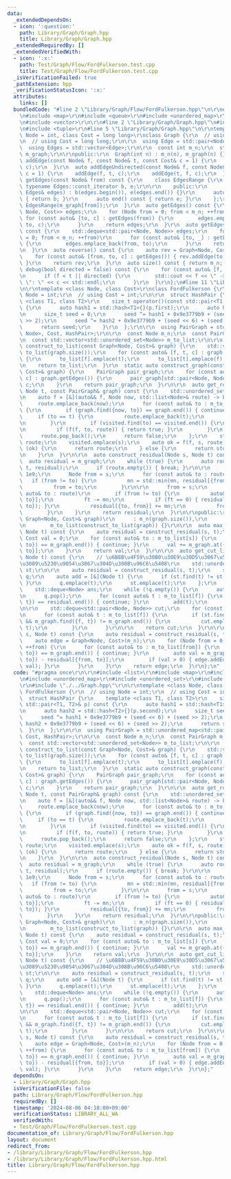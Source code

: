 ```yaml
---
data:
  _extendedDependsOn:
  - icon: ':question:'
    path: Library/Graph/Graph.hpp
    title: Library/Graph/Graph.hpp
  _extendedRequiredBy: []
  _extendedVerifiedWith:
  - icon: ':x:'
    path: Test/Graph/Flow/FordFulkerson.test.cpp
    title: Test/Graph/Flow/FordFulkerson.test.cpp
  _isVerificationFailed: true
  _pathExtension: hpp
  _verificationStatusIcon: ':x:'
  attributes:
    links: []
  bundledCode: "#line 2 \"Library/Graph/Flow/FordFulkerson.hpp\"\n\r\n#include <list>\r\
    \n#include <map>\r\n#include <queue>\r\n#include <unordered_map>\r\n#include <unordered_set>\r\
    \n#include <vector>\r\n\r\n#line 2 \"Library/Graph/Graph.hpp\"\n#include <deque>\r\
    \n#include <tuple>\r\n#line 5 \"Library/Graph/Graph.hpp\"\n\r\ntemplate <class\
    \ Node = int, class Cost = long long>\r\nclass Graph {\r\n  // using Node = int;\r\
    \n  // using Cost = long long;\r\n\r\n  using Edge = std::pair<Node, Cost>;\r\n\
    \  using Edges = std::vector<Edge>;\r\n\r\n  const int m_n;\r\n  std::vector<Edges>\
    \ m_graph;\r\n\r\npublic:\r\n  Graph(int n) : m_n(n), m_graph(n) {}\r\n\r\n  auto\
    \ addEdge(const Node& f, const Node& t, const Cost& c = 1) {\r\n    m_graph[f].emplace_back(t,\
    \ c);\r\n  }\r\n  auto addEdgeUndirected(const Node& f, const Node& t, const Cost&\
    \ c = 1) {\r\n    addEdge(f, t, c);\r\n    addEdge(t, f, c);\r\n  }\r\n  auto\
    \ getEdges(const Node& from) const {\r\n    class EdgesRange {\r\n      const\
    \ typename Edges::const_iterator b, e;\r\n\r\n    public:\r\n      EdgesRange(const\
    \ Edges& edges) : b(edges.begin()), e(edges.end()) {}\r\n      auto begin() const\
    \ { return b; }\r\n      auto end() const { return e; }\r\n    };\r\n    return\
    \ EdgesRange(m_graph[from]);\r\n  }\r\n  auto getEdges() const {\r\n    std::deque<std::tuple<Node,\
    \ Node, Cost>> edges;\r\n    for (Node from = 0; from < m_n; ++from)\r\n     \
    \ for (const auto& [to, c] : getEdges(from)) {\r\n        edges.emplace_back(from,\
    \ to, c);\r\n      }\r\n    return edges;\r\n  }\r\n  auto getEdgesExcludeCost()\
    \ const {\r\n    std::deque<std::pair<Node, Node>> edges;\r\n    for (Node from\
    \ = 0; from < m_n; ++from)\r\n      for (const auto& [to, _] : getEdges(from))\
    \ {\r\n        edges.emplace_back(from, to);\r\n      }\r\n    return edges;\r\
    \n  }\r\n  auto reverse() const {\r\n    auto rev = Graph<Node, Cost>(m_n);\r\n\
    \    for (const auto& [from, to, c] : getEdges()) { rev.addEdge(to, from, c);\
    \ }\r\n    return rev;\r\n  }\r\n  auto size() const { return m_n; };\r\n  auto\
    \ debug(bool directed = false) const {\r\n    for (const auto& [f, t, c] : getEdges())\r\
    \n      if (f < t || directed) {\r\n        std::cout << f << \" -> \" << t <<\
    \ \": \" << c << std::endl;\r\n      }\r\n  }\r\n};\n#line 11 \"Library/Graph/Flow/FordFulkerson.hpp\"\
    \n\r\ntemplate <class Node, class Cost>\r\nclass FordFulkerson {\r\n  // using\
    \ Node = int;\r\n  // using Cost = int;\r\n\r\n  struct HashPair {\r\n    template\
    \ <class T1, class T2>\r\n    size_t operator()(const std::pair<T1, T2>& p) const\
    \ {\r\n      auto hash1 = std::hash<T1>{}(p.first);\r\n      auto hash2 = std::hash<T2>{}(p.second);\r\
    \n      size_t seed = 0;\r\n      seed ^= hash1 + 0x9e3779b9 + (seed << 6) + (seed\
    \ >> 2);\r\n      seed ^= hash2 + 0x9e3779b9 + (seed << 6) + (seed >> 2);\r\n\
    \      return seed;\r\n    }\r\n  };\r\n\r\n  using PairGraph = std::unordered_map<std::pair<Node,\
    \ Node>, Cost, HashPair>;\r\n\r\n  const Node m_n;\r\n  const PairGraph m_graph;\r\
    \n  const std::vector<std::unordered_set<Node>> m_to_list;\r\n\r\n  static auto\
    \ construct_to_list(const Graph<Node, Cost>& graph) {\r\n    std::vector<std::unordered_set<Node>>\
    \ to_list(graph.size());\r\n    for (const auto& [f, t, c] : graph.getEdges())\
    \ {\r\n      to_list[f].emplace(t);\r\n      to_list[t].emplace(f);\r\n    }\r\
    \n    return to_list;\r\n  }\r\n  static auto construct_graph(const Graph<Node,\
    \ Cost>& graph) {\r\n    PairGraph pair_graph;\r\n    for (const auto& [f, t,\
    \ c] : graph.getEdges()) {\r\n      pair_graph[std::pair<Node, Node>{f, t}] +=\
    \ c;\r\n    }\r\n    return pair_graph;\r\n  }\r\n\r\n  auto get_route(Node s,\
    \ Node t, const PairGraph& graph) const {\r\n    std::unordered_set<Node> visited;\r\
    \n    auto f = [&](auto&& f, Node now, std::list<Node>& route) -> bool {\r\n \
    \     route.emplace_back(now);\r\n      for (const auto& to : m_to_list[now])\
    \ {\r\n        if (graph.find({now, to}) == graph.end()) { continue; }\r\n   \
    \     if (to == t) {\r\n          route.emplace_back(t);\r\n          return true;\r\
    \n        }\r\n        if (visited.find(to) == visited.end()) {\r\n          visited.emplace(to);\r\
    \n          if (f(f, to, route)) { return true; }\r\n        }\r\n      }\r\n\
    \      route.pop_back();\r\n      return false;\r\n    };\r\n    std::list<Node>\
    \ route;\r\n    visited.emplace(s);\r\n    auto ok = f(f, s, route);\r\n    if\
    \ (ok) {\r\n      return route;\r\n    } else {\r\n      return std::list<Node>{};\r\
    \n    }\r\n  }\r\n\r\n  auto construct_residual(Node s, Node t) const {\r\n  \
    \  auto residual = m_graph;\r\n    while (true) {\r\n      auto route = get_route(s,\
    \ t, residual);\r\n      if (route.empty()) { break; }\r\n\r\n      Cost mn =\
    \ 1e9;\r\n      Node from = s;\r\n      for (const auto& to : route)\r\n     \
    \   if (from != to) {\r\n          mn = std::min(mn, residual[{from, to}]);\r\n\
    \          from = to;\r\n        }\r\n\r\n      from = s;\r\n      for (const\
    \ auto& to : route)\r\n        if (from != to) {\r\n          auto& ft = residual[{from,\
    \ to}];\r\n          ft -= mn;\r\n          if (ft == 0) { residual.erase({from,\
    \ to}); }\r\n          residual[{to, from}] += mn;\r\n          from = to;\r\n\
    \        }\r\n    }\r\n    return residual;\r\n  }\r\n\r\npublic:\r\n  FordFulkerson(const\
    \ Graph<Node, Cost>& graph)\r\n      : m_n(graph.size()),\r\n        m_graph(construct_graph(graph)),\r\
    \n        m_to_list(construct_to_list(graph)) {}\r\n\r\n  auto max_flow(Node s,\
    \ Node t) const {\r\n    auto residual = construct_residual(s, t);\r\n\r\n   \
    \ Cost val = 0;\r\n    for (const auto& to : m_to_list[s]) {\r\n      if (m_graph.find({s,\
    \ to}) == m_graph.end()) { continue; }\r\n      val += m_graph.at({s, to}) - residual[{s,\
    \ to}];\r\n    }\r\n    return val;\r\n  }\r\n\r\n  auto get_cut_list(Node s,\
    \ Node t) const {\r\n    // \u6B8B\u4F59\u30B0\u30E9\u30D5\u3067\u59CB\u70B9\u304B\
    \u3089\u5230\u9054\u3067\u304D\u308B\u96C6\u5408\r\n    std::unordered_set<Node>\
    \ st;\r\n\r\n    auto residual = construct_residual(s, t);\r\n    std::queue<Node>\
    \ q;\r\n    auto add = [&](Node t) {\r\n      if (st.find(t) != st.end()) { return;\
    \ }\r\n      q.emplace(t);\r\n      st.emplace(t);\r\n    };\r\n    add(s);\r\n\
    \    std::deque<Node> ans;\r\n    while (!q.empty()) {\r\n      auto f = q.front();\r\
    \n      q.pop();\r\n      for (const auto& t : m_to_list[f]) {\r\n        if (residual.find({f,\
    \ t}) == residual.end()) { continue; }\r\n        add(t);\r\n      }\r\n    }\r\
    \n\r\n    std::deque<std::pair<Node, Node>> cut;\r\n    for (const auto& f : st)\r\
    \n      for (const auto& t : m_to_list[f]) {\r\n        if (st.find(t) == st.end()\
    \ && m_graph.find({f, t}) != m_graph.end()) {\r\n          cut.emplace_back(f,\
    \ t);\r\n        }\r\n      }\r\n\r\n    return cut;\r\n  }\r\n\r\n  auto get_edge(Node\
    \ s, Node t) const {\r\n    auto residual = construct_residual(s, t);\r\n\r\n\
    \    auto edge = Graph<Node, Cost>(m_n);\r\n    for (Node from = 0; from < m_n;\
    \ ++from) {\r\n      for (const auto& to : m_to_list[from]) {\r\n        if (m_graph.find({from,\
    \ to}) == m_graph.end()) { continue; }\r\n        auto val = m_graph.at({from,\
    \ to}) - residual[{from, to}];\r\n        if (val > 0) { edge.addEdge(from, to,\
    \ val); }\r\n      }\r\n    }\r\n    return edge;\r\n  }\r\n};\n"
  code: "#pragma once\r\n\r\n#include <list>\r\n#include <map>\r\n#include <queue>\r\
    \n#include <unordered_map>\r\n#include <unordered_set>\r\n#include <vector>\r\n\
    \r\n#include \"./../Graph.hpp\"\r\n\r\ntemplate <class Node, class Cost>\r\nclass\
    \ FordFulkerson {\r\n  // using Node = int;\r\n  // using Cost = int;\r\n\r\n\
    \  struct HashPair {\r\n    template <class T1, class T2>\r\n    size_t operator()(const\
    \ std::pair<T1, T2>& p) const {\r\n      auto hash1 = std::hash<T1>{}(p.first);\r\
    \n      auto hash2 = std::hash<T2>{}(p.second);\r\n      size_t seed = 0;\r\n\
    \      seed ^= hash1 + 0x9e3779b9 + (seed << 6) + (seed >> 2);\r\n      seed ^=\
    \ hash2 + 0x9e3779b9 + (seed << 6) + (seed >> 2);\r\n      return seed;\r\n  \
    \  }\r\n  };\r\n\r\n  using PairGraph = std::unordered_map<std::pair<Node, Node>,\
    \ Cost, HashPair>;\r\n\r\n  const Node m_n;\r\n  const PairGraph m_graph;\r\n\
    \  const std::vector<std::unordered_set<Node>> m_to_list;\r\n\r\n  static auto\
    \ construct_to_list(const Graph<Node, Cost>& graph) {\r\n    std::vector<std::unordered_set<Node>>\
    \ to_list(graph.size());\r\n    for (const auto& [f, t, c] : graph.getEdges())\
    \ {\r\n      to_list[f].emplace(t);\r\n      to_list[t].emplace(f);\r\n    }\r\
    \n    return to_list;\r\n  }\r\n  static auto construct_graph(const Graph<Node,\
    \ Cost>& graph) {\r\n    PairGraph pair_graph;\r\n    for (const auto& [f, t,\
    \ c] : graph.getEdges()) {\r\n      pair_graph[std::pair<Node, Node>{f, t}] +=\
    \ c;\r\n    }\r\n    return pair_graph;\r\n  }\r\n\r\n  auto get_route(Node s,\
    \ Node t, const PairGraph& graph) const {\r\n    std::unordered_set<Node> visited;\r\
    \n    auto f = [&](auto&& f, Node now, std::list<Node>& route) -> bool {\r\n \
    \     route.emplace_back(now);\r\n      for (const auto& to : m_to_list[now])\
    \ {\r\n        if (graph.find({now, to}) == graph.end()) { continue; }\r\n   \
    \     if (to == t) {\r\n          route.emplace_back(t);\r\n          return true;\r\
    \n        }\r\n        if (visited.find(to) == visited.end()) {\r\n          visited.emplace(to);\r\
    \n          if (f(f, to, route)) { return true; }\r\n        }\r\n      }\r\n\
    \      route.pop_back();\r\n      return false;\r\n    };\r\n    std::list<Node>\
    \ route;\r\n    visited.emplace(s);\r\n    auto ok = f(f, s, route);\r\n    if\
    \ (ok) {\r\n      return route;\r\n    } else {\r\n      return std::list<Node>{};\r\
    \n    }\r\n  }\r\n\r\n  auto construct_residual(Node s, Node t) const {\r\n  \
    \  auto residual = m_graph;\r\n    while (true) {\r\n      auto route = get_route(s,\
    \ t, residual);\r\n      if (route.empty()) { break; }\r\n\r\n      Cost mn =\
    \ 1e9;\r\n      Node from = s;\r\n      for (const auto& to : route)\r\n     \
    \   if (from != to) {\r\n          mn = std::min(mn, residual[{from, to}]);\r\n\
    \          from = to;\r\n        }\r\n\r\n      from = s;\r\n      for (const\
    \ auto& to : route)\r\n        if (from != to) {\r\n          auto& ft = residual[{from,\
    \ to}];\r\n          ft -= mn;\r\n          if (ft == 0) { residual.erase({from,\
    \ to}); }\r\n          residual[{to, from}] += mn;\r\n          from = to;\r\n\
    \        }\r\n    }\r\n    return residual;\r\n  }\r\n\r\npublic:\r\n  FordFulkerson(const\
    \ Graph<Node, Cost>& graph)\r\n      : m_n(graph.size()),\r\n        m_graph(construct_graph(graph)),\r\
    \n        m_to_list(construct_to_list(graph)) {}\r\n\r\n  auto max_flow(Node s,\
    \ Node t) const {\r\n    auto residual = construct_residual(s, t);\r\n\r\n   \
    \ Cost val = 0;\r\n    for (const auto& to : m_to_list[s]) {\r\n      if (m_graph.find({s,\
    \ to}) == m_graph.end()) { continue; }\r\n      val += m_graph.at({s, to}) - residual[{s,\
    \ to}];\r\n    }\r\n    return val;\r\n  }\r\n\r\n  auto get_cut_list(Node s,\
    \ Node t) const {\r\n    // \u6B8B\u4F59\u30B0\u30E9\u30D5\u3067\u59CB\u70B9\u304B\
    \u3089\u5230\u9054\u3067\u304D\u308B\u96C6\u5408\r\n    std::unordered_set<Node>\
    \ st;\r\n\r\n    auto residual = construct_residual(s, t);\r\n    std::queue<Node>\
    \ q;\r\n    auto add = [&](Node t) {\r\n      if (st.find(t) != st.end()) { return;\
    \ }\r\n      q.emplace(t);\r\n      st.emplace(t);\r\n    };\r\n    add(s);\r\n\
    \    std::deque<Node> ans;\r\n    while (!q.empty()) {\r\n      auto f = q.front();\r\
    \n      q.pop();\r\n      for (const auto& t : m_to_list[f]) {\r\n        if (residual.find({f,\
    \ t}) == residual.end()) { continue; }\r\n        add(t);\r\n      }\r\n    }\r\
    \n\r\n    std::deque<std::pair<Node, Node>> cut;\r\n    for (const auto& f : st)\r\
    \n      for (const auto& t : m_to_list[f]) {\r\n        if (st.find(t) == st.end()\
    \ && m_graph.find({f, t}) != m_graph.end()) {\r\n          cut.emplace_back(f,\
    \ t);\r\n        }\r\n      }\r\n\r\n    return cut;\r\n  }\r\n\r\n  auto get_edge(Node\
    \ s, Node t) const {\r\n    auto residual = construct_residual(s, t);\r\n\r\n\
    \    auto edge = Graph<Node, Cost>(m_n);\r\n    for (Node from = 0; from < m_n;\
    \ ++from) {\r\n      for (const auto& to : m_to_list[from]) {\r\n        if (m_graph.find({from,\
    \ to}) == m_graph.end()) { continue; }\r\n        auto val = m_graph.at({from,\
    \ to}) - residual[{from, to}];\r\n        if (val > 0) { edge.addEdge(from, to,\
    \ val); }\r\n      }\r\n    }\r\n    return edge;\r\n  }\r\n};"
  dependsOn:
  - Library/Graph/Graph.hpp
  isVerificationFile: false
  path: Library/Graph/Flow/FordFulkerson.hpp
  requiredBy: []
  timestamp: '2024-08-06 04:18:00+09:00'
  verificationStatus: LIBRARY_ALL_WA
  verifiedWith:
  - Test/Graph/Flow/FordFulkerson.test.cpp
documentation_of: Library/Graph/Flow/FordFulkerson.hpp
layout: document
redirect_from:
- /library/Library/Graph/Flow/FordFulkerson.hpp
- /library/Library/Graph/Flow/FordFulkerson.hpp.html
title: Library/Graph/Flow/FordFulkerson.hpp
---
```

